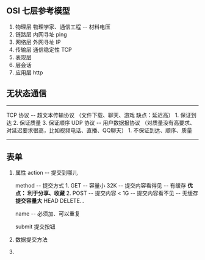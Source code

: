 ## OSI 七层参考模型

1. 物理层 物理学家、通信工程 -- 材料电压
2. 链路层 内网寻址 ping
3. 网络层 外网寻址 IP 
4. 传输层 通信稳定性 TCP
5. 表现层
6. 层会话
7. 应用层 http

## 无状态通信

-------------------------------------------------------------------------------------------------------

TCP 协议 -- 超文本传输协议 （文件下载、聊天、游戏 缺点：延迟高）
    1. 保证到达
    2. 保证质量
    3. 保证顺序
UDP 协议 -- 用户数据报协议 （对质量没有高要求、对延迟要求很高，比如视频电话、直播、QQ聊天）
    1. 不保证到达、顺序、质量

-------------------------------------------------------------------------------------------------------

## 表单
1. 属性
    action -- 提交到哪儿

    method -- 提交方式 
        1. GET -- 容量小 32K 
            -- 提交内容看得见
            -- 有缓存
            **优点： 利于分享、收藏**
        2. POST -- 提交内容 < 1G
             -- 提交内容看不见
             -- 无缓存
             **提交容量大**
        HEAD
        DELETE... 

    name -- 必须加、可以重复

    submit 提交按钮

2. 数据提交方法
3. 